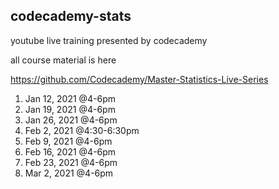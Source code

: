 ## codecademy-stats

youtube live training presented by codecademy

all course material is here

https://github.com/Codecademy/Master-Statistics-Live-Series

1. Jan 12, 2021 @4-6pm
2. Jan 19, 2021 @4-6pm
3. Jan 26, 2021 @4-6pm
4. Feb 2, 2021 @4:30-6:30pm
5. Feb 9, 2021 @4-6pm
6. Feb 16, 2021 @4-6pm
7. Feb 23, 2021 @4-6pm
8. Mar 2, 2021 @4-6pm
